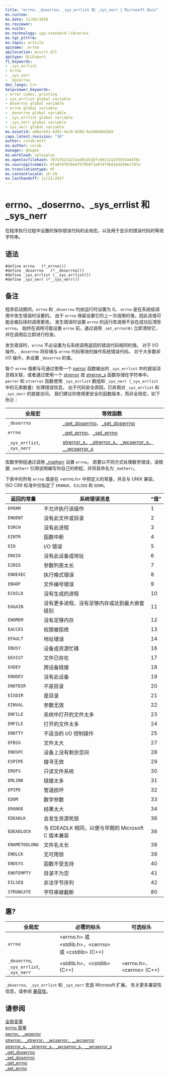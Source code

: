 ```yaml
---
title: "errno、_doserrno、_sys_errlist 和 _sys_nerr | Microsoft Docs"
ms.custom: 
ms.date: 11/04/2016
ms.reviewer: 
ms.suite: 
ms.technology: cpp-standard-libraries
ms.tgt_pltfrm: 
ms.topic: article
apiname: _errno
apilocation: msvcrt.dll
apitype: DLLExport
f1_keywords:
- _sys_errlist
- errno
- _sys_nerr
- _doserrno
dev_langs: C++
helpviewer_keywords:
- error codes, printing
- sys_errlist global variable
- doserrno global variable
- errno global variable
- _doserrno global variable
- _sys_errlist global variable
- _sys_nerr global variable
- sys_nerr global variable
ms.assetid: adbec641-6d91-4e19-8398-9a34046bd369
caps.latest.revision: "18"
author: corob-msft
ms.author: corob
manager: ghogen
ms.workload: cplusplus
ms.openlocfilehash: 767b7623a231ad01b51bfc60212a23593544df8c
ms.sourcegitcommit: 8fa8fdf0fbb4f57950f1e8f4f9b81b4d39ec7d7a
ms.translationtype: HT
ms.contentlocale: zh-CN
ms.lasthandoff: 12/21/2017
---
```

# <a name="errno-doserrno-syserrlist-and-sysnerr"></a>errno、_doserrno、_sys_errlist 和 _sys_nerr
在程序执行过程中设置的保存错误代码的全局宏，以及用于显示的错误代码的等效字符串。  
  
## <a name="syntax"></a>语法  
  
```  
#define errno   (*_errno())  
#define _doserrno   (*__doserrno())  
#define _sys_errlist (__sys_errlist())  
#define _sys_nerr (*__sys_nerr())  
```  
  
## <a name="remarks"></a>备注  
 程序启动期间，`errno` 和 `_doserrno` 均由运行时设置为 0。 `errno` 是在系统级调用中发生错误时设置的。 由于 `errno` 保留设置它的上一次调用的值，因此该值可能会被后续的调用更改。 发生错误时设置 `errno` 的运行库调用不会在成功后清除 `errno`。 始终在调用可能设置 `errno` 前，通过调用 `_set_errno(0)` 立即清除它，并在调用后立即进行检查。  
  
 发生错误时，`errno` 不必设置为与系统调用返回的错误代码相同的值。 对于 I/O 操作，`_doserrno` 将存储与 `errno` 代码等效的操作系统错误代码。 对于大多数非 I/O 操作，未设置 `_doserrno` 的值。  
  
 每个 `errno` 值都与可通过使用一个 [perror](../c-runtime-library/reference/perror-wperror.md) 函数输出的 `_sys_errlist` 中的错误消息相关联，或者通过使用一个 [strerror](../c-runtime-library/reference/strerror-strerror-wcserror-wcserror.md) 或 [strerror_s](../c-runtime-library/reference/strerror-s-strerror-s-wcserror-s-wcserror-s.md) 函数存储在字符串中。 `perror` 和 `strerror` 函数使用 `_sys_errlist` 数组和 `_sys_nerr`（`_sys_errlist` 中的元素数量）处理错误信息。 出于代码安全原因，已弃用对 `_sys_errlist` 和 `_sys_nerr` 的直接访问。 我们建议你使用更安全的函数版本，而非全局宏，如下所示：  
  
|全局宏|等效函数|  
|------------------|----------------------------|  
|`_doserrno`|[_get_doserrno](../c-runtime-library/reference/get-doserrno.md)、[_set_doserrno](../c-runtime-library/reference/set-doserrno.md)|  
|`errno`|[_get_errno](../c-runtime-library/reference/get-errno.md)、[_set_errno](../c-runtime-library/reference/set-errno.md)|  
|`_sys_errlist`, `_sys_nerr`|[strerror_s、_strerror_s、_wcserror_s、\__wcserror_s](../c-runtime-library/reference/strerror-s-strerror-s-wcserror-s-wcserror-s.md)|  
  
 库数学例程通过调用 [_matherr](../c-runtime-library/reference/matherr.md) 设置 `errno`。 若要以不同方式处理数学错误，请根据 `_matherr` 引用说明编写你自己的例程，并将其命名为 `_matherr`。  
  
 下表中的所有 `errno` 值是在 \<errno.h> 中预定义的常量，并且与 UNIX 兼容。 ISO C99 标准中仅指定了 `ERANGE`、`EILSEQ` 和 `EDOM`。  
  
|返回的常量|系统错误消息|“值”|  
|--------------|--------------------------|-----------|  
|`EPERM`|不允许执行该操作|1|  
|`ENOENT`|没有此文件或目录|2|  
|`ESRCH`|没有此进程|3|  
|`EINTR`|函数中断|4|  
|`EIO`|I/O 错误|5|  
|`ENXIO`|没有此设备或地址|6|  
|`E2BIG`|参数列表太长|7|  
|`ENOEXEC`|执行格式错误|8|  
|`EBADF`|文件编号错误|9|  
|`ECHILD`|没有生成的进程|10|  
|`EAGAIN`|没有更多进程、没有足够内存或达到最大嵌套级别|11|  
|`ENOMEM`|没有足够内存|12|  
|`EACCES`|权限被拒绝|13|  
|`EFAULT`|地址错误|14|  
|`EBUSY`|设备或资源忙碌|16|  
|`EEXIST`|文件已存在|17|  
|`EXDEV`|跨设备链接|18|  
|`ENODEV`|没有此设备|19|  
|`ENOTDIR`|不是目录|20|  
|`EISDIR`|是目录|21|  
|`EINVAL`|参数无效|22|  
|`ENFILE`|系统中打开的文件太多|23|  
|`EMFILE`|打开的文件太多|24|  
|`ENOTTY`|不适当的 I/O 控制操作|25|  
|`EFBIG`|文件太大|27|  
|`ENOSPC`|设备上没有剩余空间|28|  
|`ESPIPE`|搜寻无效|29|  
|`EROFS`|只读文件系统|30|  
|`EMLINK`|链接太多|31|  
|`EPIPE`|管道损坏|32|  
|`EDOM`|数学参数|33|  
|`ERANGE`|结果太大|34|  
|`EDEADLK`|会发生资源死锁|36|  
|`EDEADLOCK`|与 EDEADLK 相同，以便与早期的 Microsoft C 版本兼容|36|  
|`ENAMETOOLONG`|文件名太长|38|  
|`ENOLCK`|无可用锁|39|  
|`ENOSYS`|函数不受支持|40|  
|`ENOTEMPTY`|目录不为空|41|  
|`EILSEQ`|非法字节序列|42|  
|`STRUNCATE`|字符串被截断|80|  
  
## <a name="requirements"></a>惠?  
  
|全局宏|必需的标头|可选标头|  
|------------------|---------------------|---------------------|  
|`errno`|\<errno.h> 或 \<stdlib.h>，\<cerrno> 或 \<cstdlib> (C++)||  
|`_doserrno`, `_sys_errlist`, `_sys_nerr`|\<stdlib.h>、\<cstdlib> (C++)|\<errno.h>、\<cerrno> (C++)|  
  
 `_doserrno`、`_sys_errlist` 和 `_sys_nerr` 宏是 Microsoft 扩展。 有关更多兼容性信息，请参阅 [兼容性](../c-runtime-library/compatibility.md)。  
  
## <a name="see-also"></a>请参阅  
 [全局变量](../c-runtime-library/global-variables.md)   
 [errno 常量](../c-runtime-library/errno-constants.md)   
 [perror、_wperror](../c-runtime-library/reference/perror-wperror.md)   
 [strerror、_strerror、_wcserror、\__wcserror](../c-runtime-library/reference/strerror-strerror-wcserror-wcserror.md)   
 [strerror_s、_strerror_s、_wcserror_s、\__wcserror_s](../c-runtime-library/reference/strerror-s-strerror-s-wcserror-s-wcserror-s.md)   
 [_get_doserrno](../c-runtime-library/reference/get-doserrno.md)   
 [_set_doserrno](../c-runtime-library/reference/set-doserrno.md)   
 [_get_errno](../c-runtime-library/reference/get-errno.md)   
 [_set_errno](../c-runtime-library/reference/set-errno.md)